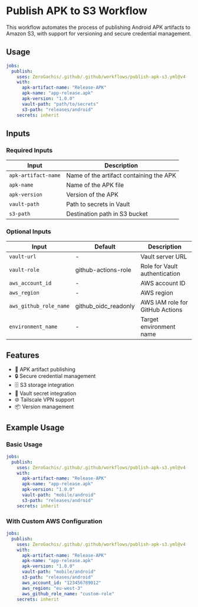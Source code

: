# Publish APK to S3 Workflow

This workflow automates the process of publishing Android APK artifacts to Amazon S3, with support for versioning and secure credential management.

## Usage

```yaml
jobs:
  publish:
    uses: ZeroGachis/.github/.github/workflows/publish-apk-s3.yml@v4
    with:
      apk-artifact-name: "Release-APK"
      apk-name: "app-release.apk"
      apk-version: "1.0.0"
      vault-path: "path/to/secrets"
      s3-path: "releases/android"
    secrets: inherit
```

## Inputs

### Required Inputs

| Input               | Description                             |
| ------------------- | --------------------------------------- |
| `apk-artifact-name` | Name of the artifact containing the APK |
| `apk-name`          | Name of the APK file                    |
| `apk-version`       | Version of the APK                      |
| `vault-path`        | Path to secrets in Vault                |
| `s3-path`           | Destination path in S3 bucket           |

### Optional Inputs

| Input                  | Default              | Description                     |
| ---------------------- | -------------------- | ------------------------------- |
| `vault-url`            | -                    | Vault server URL                |
| `vault-role`           | github-actions-role  | Role for Vault authentication   |
| `aws_account_id`       | -                    | AWS account ID                  |
| `aws_region`           | -                    | AWS region                      |
| `aws_github_role_name` | github_oidc_readonly | AWS IAM role for GitHub Actions |
| `environment_name`     | -                    | Target environment name         |

## Features

- 📱 APK artifact publishing
- 🔒 Secure credential management
- 🗄️ S3 storage integration
- 🔑 Vault secret integration
- 🌐 Tailscale VPN support
- 📦 Version management

## Example Usage

### Basic Usage

```yaml
jobs:
  publish:
    uses: ZeroGachis/.github/.github/workflows/publish-apk-s3.yml@v4
    with:
      apk-artifact-name: "Release-APK"
      apk-name: "app-release.apk"
      apk-version: "1.0.0"
      vault-path: "mobile/android"
      s3-path: "releases/android"
    secrets: inherit
```

### With Custom AWS Configuration

```yaml
jobs:
  publish:
    uses: ZeroGachis/.github/.github/workflows/publish-apk-s3.yml@v4
    with:
      apk-artifact-name: "Release-APK"
      apk-name: "app-release.apk"
      apk-version: "1.0.0"
      vault-path: "mobile/android"
      s3-path: "releases/android"
      aws_account_id: "123456789012"
      aws_region: "eu-west-3"
      aws_github_role_name: "custom-role"
    secrets: inherit
```
